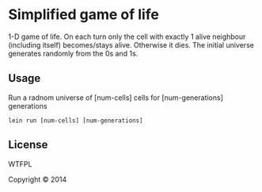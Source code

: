 # Simplified game of life

1-D game of life.
On each turn only the cell with exactly 1 alive neighbour (including
itself) becomes/stays alive. Otherwise it dies.
The initial universe generates randomly from the 0s and 1s.

## Usage

Run a radnom universe of [num-cells] cells for [num-generations]
generations

    lein run [num-cells] [num-generations]

## License

WTFPL

Copyright © 2014
